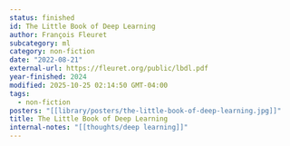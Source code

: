 ```yaml
---
status: finished
id: The Little Book of Deep Learning
author: François Fleuret
subcategory: ml
category: non-fiction
date: "2022-08-21"
external-url: https://fleuret.org/public/lbdl.pdf
year-finished: 2024
modified: 2025-10-25 02:14:50 GMT-04:00
tags:
  - non-fiction
posters: "[[library/posters/the-little-book-of-deep-learning.jpg]]"
title: The Little Book of Deep Learning
internal-notes: "[[thoughts/deep learning]]"
---
```

